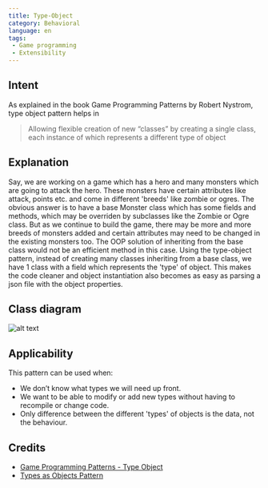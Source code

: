 ```yaml
---
title: Type-Object
category: Behavioral
language: en
tags:
 - Game programming
 - Extensibility
---
```


## Intent
As explained in the book Game Programming Patterns by Robert Nystrom, type object pattern helps in

> Allowing flexible creation of new “classes” by creating a single class, each instance of which represents a different type of object

## Explanation
Say, we are working on a game which has a hero and many monsters which are going to attack the hero. These monsters have certain attributes like attack, points etc. and come in different 'breeds' like zombie or ogres. The obvious answer is to have a base Monster class which has some fields and methods, which may be overriden by subclasses like the Zombie or Ogre class. But as we continue to build the game, there may be more and more breeds of monsters added and certain attributes may need to be changed in the existing monsters too. The OOP solution of inheriting from the base class would not be an efficient method in this case.
Using the type-object pattern, instead of creating many classes inheriting from a base class, we have 1 class with a field which represents the 'type' of object. This makes the code cleaner and object instantiation also becomes as easy as parsing a json file with the object properties.

## Class diagram
![alt text](./etc/typeobjectpattern.urm.png "Type-Object pattern class diagram")

## Applicability
This pattern can be used when:

* We don’t know what types we will need up front.
* We want to be able to modify or add new types without having to recompile or change code.
* Only difference between the different 'types' of objects is the data, not the behaviour.
 
## Credits

* [Game Programming Patterns - Type Object](http://gameprogrammingpatterns.com/type-object.html)
* [Types as Objects Pattern](http://www.cs.sjsu.edu/~pearce/modules/patterns/analysis/top.htm)

